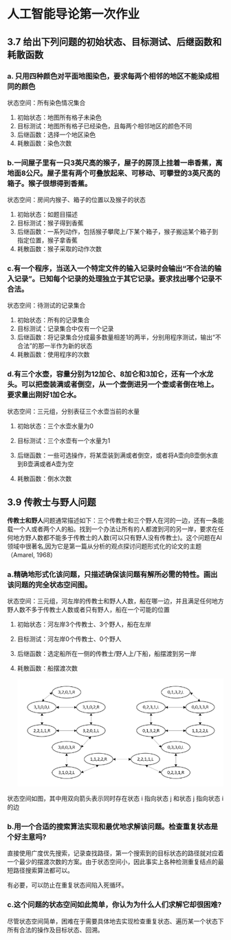 # 人工智能导论第一次作业

## 3.7 给出下列问题的初始状态、目标测试、后继函数和耗散函数

### a. 只用四种颜色对平面地图染色，要求每两个相邻的地区不能染成相同的颜色

状态空间：所有染色情况集合

1. 初始状态：地图所有格子未染色
2. 目标测试：地图所有格子已经染色，且每两个相邻地区的颜色不同
3. 后继函数：选择一个地区染色
4. 耗散函数：染色次数

### b.一间屋子里有一只3英尺高的猴子，屋子的房顶上挂着一串香蕉，离地面8公尺。屋子里有两个可叠放起来、可移动、可攀登的3英尺高的箱子。猴子很想得到香蕉。

状态空间：房间内猴子、箱子的位置以及猴子的状态

1. 初始状态：如题目描述
2. 目标测试：猴子得到香蕉
3. 后继函数：一系列动作，包括猴子攀爬上/下某个箱子，猴子搬运某个箱子到指定位置，猴子拿香蕉
4. 耗散函数：猴子采取的动作次数

### c.有一个程序，当送入一个特定文件的输入记录时会输出“不合法的输入记录”。已知每个记录的处理独立于其它记录。要求找出哪个记录不合法。

状态空间：待测试的记录集合

1. 初始状态：所有的记录集合
2. 目标测试：记录集合中仅有一个记录
3. 后继函数：将记录集合分成最多数量相差1的两半，分别用程序测试，输出“不合法”的那一半作为新的状态
4. 耗散函数：使用程序的次数

### d.有三个水壶，容量分别为12加仑、8加仑和3加仑，还有一个水龙头。可以把壶装满或者倒空，从一个壶倒进另一个壶或者倒在地上。要求量出刚好1加仑水。

状态空间：三元组，分别表征三个水壶当前的水量

1. 初始状态：三个水壶水量为0

2. 目标测试：三个水壶有一个水量为1

3. 后继函数：一些可选操作，将某壶装到满或者倒空，或者将A壶向B壶倒水直到B壶满或者A壶为空

4. 耗散函数：倒水次数

   

## 3.9 传教士与野人问题

**传教士和野人**问题通常描述如下：三个传教士和三个野人在河的一边，还有一条能载一个人或者两个人的船。找到一个办法让所有的人都渡到河的另一岸，要求在任何地方野人数都不能多于传教士的人数(可以只有野人没有传教士)。这个问题在AI领域中很著名,因为它是第一篇从分析的观点探讨问题形式化的论文的主题（Amarel, 1968）

### a.精确地形式化该问题，只描述确保该问题有解所必需的特性。画出该问题的完全状态空间图。

状态空间：三元组，河左岸的传教士和野人人数，船在哪一边，并且满足任何地方野人数不多于传教士人数或者只有野人，船在一个可能的位置

1. 初始状态：河左岸3个传教士、3个野人，船在左岸

2. 目标测试：河左岸0个传教士、0个野人

3. 后继函数：选定船所在一侧的传教士/野人上/下船，船摆渡到另一岸

4. 耗散函数：船摆渡次数


   ![T3](T3.png)

状态空间如图，其中用双向箭头表示同时存在状态 i 指向状态 j 和状态 j 指向状态 i 的边

### b.用一个合适的搜索算法实现和最优地求解该问题。检查重复状态是个好主意吗?

直接使用广度优先搜索，记录查找路径，第一个搜索到的目标状态的路径就对应着一个最少的摆渡次数的方案。由于状态空间小，因此事实上各种检测重复结点的最短路径搜索算法都可以。

有必要，可以防止在重复状态间陷入死循环。

### c.这个问题的状态空间如此简单，你认为为什么人们求解它却很困难?

尽管状态空间简单，困难在于需要具体地去实现检查重复状态、遍历某一个状态下所有合法的操作及目标状态、回溯。

